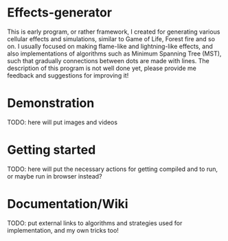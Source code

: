 # Effects-generator

This is early program, or rather framework, I created for generating various cellular effects and simulations, similar to Game of Life, Forest fire and so on.
I usually focused on making flame-like and lightning-like effects, and also implementations of algorithms such as Minimum Spanning Tree (MST), such that gradually connections between dots are made with lines.
The description of this program is not well done yet, please provide me feedback and suggestions for improving it!

# Demonstration
TODO: here will put images and videos

# Getting started
TODO: here will put the necessary actions for getting compiled and to run, or maybe run in browser instead?

# Documentation/Wiki
TODO: put external links to algorithms and strategies used for implementation, and my own tricks too!

